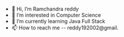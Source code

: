 - 👋 Hi, I’m Ramchandra reddy
- 👀 I’m interested in Computer Science
- 🌱 I’m currently learning Java Full Stack
- 📫 How to reach me -- reddy192002@gmail.

<!---
Ramche19/Ramche19 is a ✨ special ✨ repository because its `README.md` (this file) appears on your GitHub profile.
You can click the Preview link to take a look at your changes.
--->
